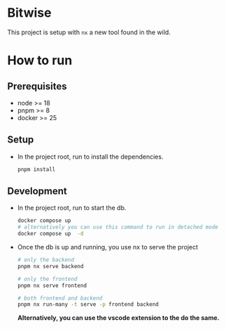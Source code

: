# Bitwise

This project is setup with `nx` a new tool found in the wild.

# How to run

## Prerequisites

- node >= 18
- pnpm >= 8
- docker >= 25

## Setup

- In the project root, run to install the dependencies.
  ```bash
  pnpm install
  ```

## Development

- In the project root, run to start the db.
  ```bash
  docker compose up
  # alternatively you can use this command to run in detached mode
  docker compose up  -d
  ```
- Once the db is up and running, you use nx to serve the project

  ```bash
  # only the backend
  pnpm nx serve backend

  # only the frontend
  pnpm nx serve frontend

  # both frontend and backend
  pnpm nx run-many -t serve -p frontend backend
  ```

  **Alternatively, you can use the vscode extension to the do the same.**
